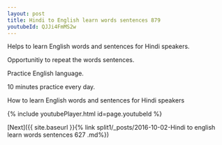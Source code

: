 ```yaml
---
layout: post
title: Hindi to English learn words sentences 879 
youtubeId: QJJi4FmMS2w
---
```

 
 
Helps to learn English words and sentences for Hindi speakers.

Opportunitiy to repeat the words sentences. 

Practice English language. 
 
10 minutes practice every day. 
 
How to learn English words and sentences for Hindi speakers 
 
{% include youtubePlayer.html id=page.youtubeId %}
 
 
[Next]({{ site.baseurl }}{% link  split1/_posts/2016-10-02-Hindi to english learn words sentences 627 .md%})
 
